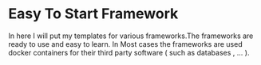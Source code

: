 # Easy To Start Framework
In here I will put my templates for various  frameworks.The frameworks are ready to use and easy to learn. In Most cases the frameworks are used docker containers for their third party software ( such as databases , ... ). 


